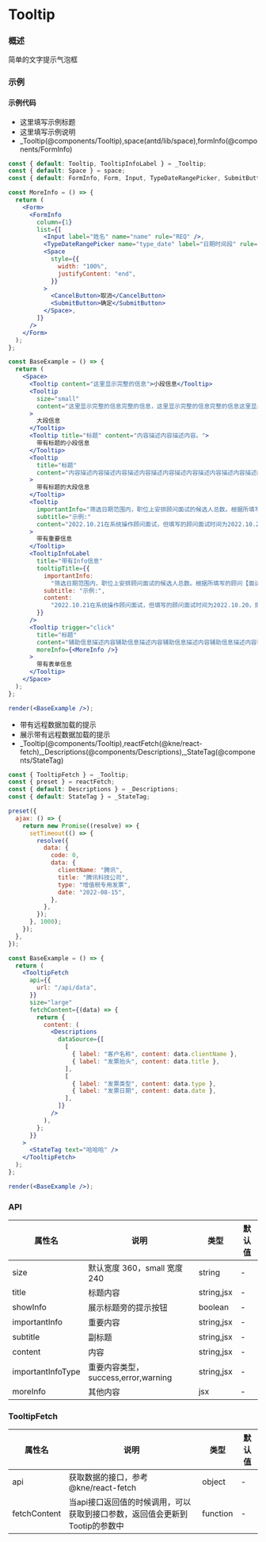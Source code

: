 
# Tooltip


### 概述

简单的文字提示气泡框


### 示例

#### 示例代码

- 这里填写示例标题
- 这里填写示例说明
- _Tooltip(@components/Tooltip),space(antd/lib/space),formInfo(@components/FormInfo)

```jsx
const { default: Tooltip, TooltipInfoLabel } = _Tooltip;
const { default: Space } = space;
const { default: FormInfo, Form, Input, TypeDateRangePicker, SubmitButton, CancelButton } = formInfo;

const MoreInfo = () => {
  return (
    <Form>
      <FormInfo
        column={1}
        list={[
          <Input label="姓名" name="name" rule="REQ" />,
          <TypeDateRangePicker name="type_date" label="日期时间段" rule="REQ"/>,
          <Space
            style={{
              width: "100%",
              justifyContent: "end",
            }}
          >
            <CancelButton>取消</CancelButton>
            <SubmitButton>确定</SubmitButton>
          </Space>,
        ]}
      />
    </Form>
  );
};

const BaseExample = () => {
  return (
    <Space>
      <Tooltip content="这里显示完整的信息">小段信息</Tooltip>
      <Tooltip
        size="small"
        content="这里显示完整的信息完整的信息，这里显示完整的信息完整的信息这里显示完整的信息完整的信息这里显示完整的信息完整的信息，这里显示完整的信息。"
      >
        大段信息
      </Tooltip>
      <Tooltip title="标题" content="内容描述内容描述内容。">
        带有标题的小段信息
      </Tooltip>
      <Tooltip
        title="标题"
        content="内容描述内容描述内容描述内容描述内容描述内容描述内容描述内容描述内容描述内容描述内容描述"
      >
        带有标题的大段信息
      </Tooltip>
      <Tooltip
        importantInfo="筛选日期范围内，职位上安排顾问面试的候选人总数。根据所填写的顾问【面试面试】时间来进行统计，而非在系统的操作时间。"
        subtitle="示例:"
        content="2022.10.21在系统操作顾问面试，但填写的顾问面试时间为2022.10.20，则数据会统计在2022.10.20，而非2022.10.21 。"
      >
        带有重要信息
      </Tooltip>
      <TooltipInfoLabel
        title="带有Info信息"
        tooltipTitle={{
          importantInfo:
            "筛选日期范围内，职位上安排顾问面试的候选人总数。根据所填写的顾问【面试面试】时间来进行统计，而非在系统的操作时间。",
          subtitle: "示例:",
          content:
            "2022.10.21在系统操作顾问面试，但填写的顾问面试时间为2022.10.20，则数据会统计在2022.10.20，而非2022.10.21 。",
        }}
      />
      <Tooltip trigger="click"
        title="标题"
        content="辅助信息描述内容辅助信息描述内容辅助信息描述内容辅助信息描述内容辅助信息描述内容"
        moreInfo={<MoreInfo />}
      >
        带有表单信息
      </Tooltip>
    </Space>
  );
};

render(<BaseExample />);

```

- 带有远程数据加载的提示
- 展示带有远程数据加载的提示
- _Tooltip(@components/Tooltip),reactFetch(@kne/react-fetch),_Descriptions(@components/Descriptions),_StateTag(@components/StateTag)

```jsx
const { TooltipFetch } = _Tooltip;
const { preset } = reactFetch;
const { default: Descriptions } = _Descriptions;
const { default: StateTag } = _StateTag;

preset({
  ajax: () => {
    return new Promise((resolve) => {
      setTimeout(() => {
        resolve({
          data: {
            code: 0,
            data: {
              clientName: "腾讯",
              title: "腾讯科技公司",
              type: "增值税专用发票",
              date: "2022-08-15",
            },
          },
        });
      }, 1000);
    });
  },
});

const BaseExample = () => {
  return (
    <TooltipFetch
      api={{
        url: "/api/data",
      }}
      size="large"
      fetchContent={(data) => {
        return {
          content: (
            <Descriptions
              dataSource={[
                [
                  { label: "客户名称", content: data.clientName },
                  { label: "发票抬头", content: data.title },
                ],
                [
                  { label: "发票类型", content: data.type },
                  { label: "发票日期", content: data.date },
                ],
              ]}
            />
          ),
        };
      }}
    >
      <StateTag text="哈哈哈" />
    </TooltipFetch>
  );
};

render(<BaseExample />);

```


### API

| 属性名               | 说明                           | 类型         | 默认值 |
|-------------------|------------------------------|------------|-----|
| size              | 默认宽度 360，small 宽度 240        | string     | -   |
| title             | 标题内容                         | string,jsx | -   |
| showInfo          | 展示标题旁的提示按钮                   | boolean    | -   |
| importantInfo     | 重要内容                         | string,jsx | -   |
| subtitle          | 副标题                          | string,jsx | -   |
| content           | 内容                           | string,jsx | -   |
| importantInfoType | 重要内容类型，success,error,warning | string,jsx | -   |
| moreInfo          | 其他内容                         | jsx        | -   |

### TooltipFetch

| 属性名          | 说明                                         | 类型       | 默认值 |
|--------------|--------------------------------------------|----------|-----|
| api          | 获取数据的接口，参考@kne/react-fetch                 | object   | -   |
| fetchContent | 当api接口返回值的时候调用，可以获取到接口参数，返回值会更新到Tootip的参数中 | function | -   |
